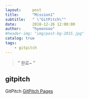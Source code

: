 ```yaml
---
layout:     post
title:      "Mission1"
subtitle:   " \"GitPitch\""
date:       2018-12-26 12:00:00
author:     "hyeonsoo"
#header-img: "img/post-bg-2015.jpg"
catalog: true
tags:
    - gitpitch
---
```


> “ 완료~ ”


## gitpitch

GitPitch [GitPitch Pages](https://gitpitch.com/phs4530/namba1#/)
